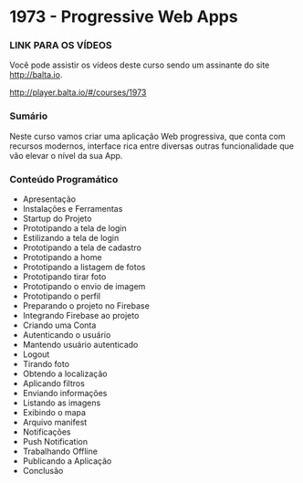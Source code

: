 # 1973 - Progressive Web Apps

### LINK PARA OS VÍDEOS
Você pode assistir os vídeos deste curso sendo um assinante do site http://balta.io.

http://player.balta.io/#/courses/1973

### Sumário
Neste curso vamos criar uma aplicação Web progressiva, que conta com recursos modernos, interface rica entre diversas outras funcionalidade que vão elevar o nível da sua App.

### Conteúdo Programático
* Apresentação
* Instalações e Ferramentas
* Startup do Projeto
* Prototipando a tela de login
* Estilizando a tela de login
* Prototipando a tela de cadastro
* Prototipando a home
* Prototipando a listagem de fotos
* Prototipando tirar foto
* Prototipando o envio de imagem
* Prototipando o perfil
* Preparando o projeto no Firebase
* Integrando Firebase ao projeto
* Criando uma Conta
* Autenticando o usuário
* Mantendo usuário autenticado
* Logout
* Tirando foto
* Obtendo a localização
* Aplicando filtros
* Enviando informações
* Listando as imagens
* Exibindo o mapa
* Arquivo manifest
* Notificações
* Push Notification
* Trabalhando Offline
* Publicando a Aplicação
* Conclusão
